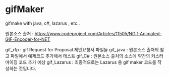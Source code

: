 # gifMaker
gifmake with java, c#, lazarus , etc..

원본소스 출처 : https://www.codeproject.com/Articles/11505/NGif-Animated-GIF-Encoder-for-NET

gif_rfp : gif Request for Proposal 제안요청서 파일들
gif_java : 원본소스 출처의 참고 파일에서 예제코드 추가해서 테스트
gif_C#   : 원본소스 출처의 소스에 약간의 커스터마이징 코드 추가 예상
gif_Lazarus : 최종적으로는 Lazarus 용 gif maker 코드를 작성하는 것입니다.


